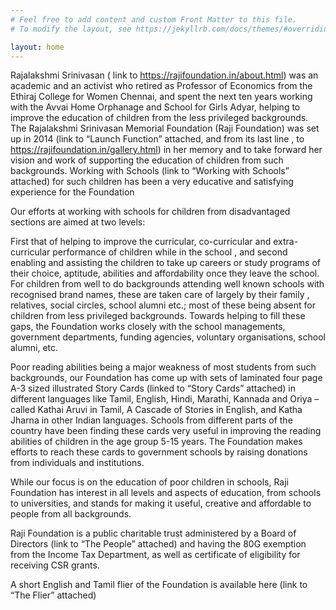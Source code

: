 ```yaml
---
# Feel free to add content and custom Front Matter to this file.
# To modify the layout, see https://jekyllrb.com/docs/themes/#overriding-theme-defaults

layout: home
---
```


Rajalakshmi Srinivasan ( link to https://rajifoundation.in/about.html) was an academic and an activist who retired as Professor of Economics from the Ethiraj College for Women Chennai, and spent the next ten years working with the Avvai Home Orphanage and School for Girls Adyar, helping to improve the education of children from the less privileged backgrounds. The Rajalakshmi Srinivasan Memorial Foundation (Raji Foundation) was set up in 2014  (link to “Launch Function” attached, and from its last line , to https://rajifoundation.in/gallery.html)  in her memory and to take forward her vision and work of supporting the education of children from such backgrounds. Working with Schools (link to  “Working with Schools” attached) for such children has been a very educative and satisfying experience for the Foundation

Our efforts at working with schools for children from disadvantaged sections are aimed at two levels:

First that of helping to improve the curricular, co-curricular and extra-curricular performance of children while in the  school , and second enabling and assisting the children to take up careers or study programs of their choice, aptitude, abilities and affordability once they leave the school. For children from well to do backgrounds attending well known schools with recognised brand names, these are taken care of largely by their family , relatives, social circles, school alumni etc.; most of these being absent for children from less privileged backgrounds. Towards helping to fill these gaps, the Foundation  works closely with the school managements, government departments, funding agencies, voluntary organisations, school alumni, etc.

Poor reading abilities being a major weakness of most students from such  backgrounds, our Foundation has come up with sets of laminated four page A-3 sized illustrated Story Cards (linked to “Story Cards” attached) in different languages like Tamil, English, Hindi, Marathi, Kannada and Oriya – called Kathai Aruvi in Tamil,  A Cascade of Stories in English, and Katha Jharna in other Indian languages. Schools from different parts of the country have been finding these cards  very useful in improving the reading abilities of children in the age group 5-15 years. The Foundation makes efforts to reach these cards  to government schools by raising donations from individuals and institutions.  

While our focus is on the education of poor children in schools, Raji Foundation has interest in all levels and aspects of education, from schools to universities, and stands for making it useful, creative and affordable to  people from all backgrounds.

Raji Foundation is a public charitable trust administered by a Board of Directors  (link to “The People” attached) and having the 80G exemption from the Income Tax Department, as well as certificate of eligibility for receiving CSR grants.

A short English and Tamil flier of the Foundation is available here (link to “The Flier” attached)
